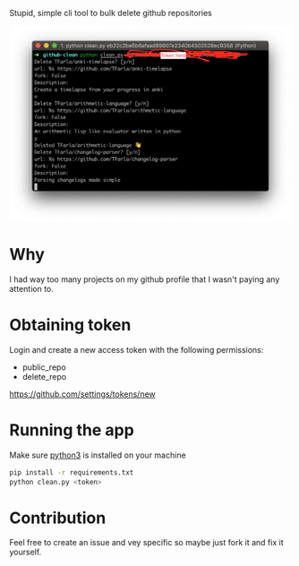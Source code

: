 Stupid, simple cli tool to bulk delete github repositories

![preview](images/image.png)

# Why
I had way too many projects on my github profile that I wasn't paying any attention to.

# Obtaining token
Login and create a new access token with the following permissions:

- public_repo
- delete_repo

https://github.com/settings/tokens/new

# Running the app

Make sure [python3](https://www.python.org/downloads/) is installed on your machine

```sh
pip install -r requirements.txt
python clean.py <token>
```

# Contribution

Feel free to create an issue and vey specific so maybe just fork it and fix it yourself.